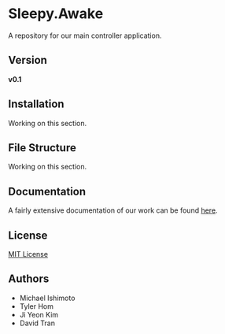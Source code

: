 # Sleepy.Awake
A repository for our main controller application.


## Version
**v0.1**

## Installation
Working on this section.

## File Structure
Working on this section.

## Documentation
A fairly extensive documentation of our work can be found <a href="https://github.com/The-Sleepy-Team/Sleepy.Awake/blob/master/Sleepy.Awake_Documentation.pdf" target="_blank">here</a>.

## License
<a href="https://github.com/The-Sleepy-Team/Sleepy.Awake/blob/master/LICENSE" target="_blank">MIT License</a>

## Authors
* Michael Ishimoto
* Tyler Hom
* Ji Yeon Kim
* David Tran
